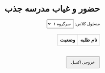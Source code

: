 <!DOCTYPE html>
<html lang="fa">
<head>
  <meta charset="UTF-8" />
  <title>حضور و غیاب مدرسه جذب</title>
  <style>
    body { font-family: sans-serif; direction: rtl; padding: 20px; }
    table { width: 100%; border-collapse: collapse; margin-top: 20px; }
    th, td { border: 1px solid #ccc; padding: 8px; text-align: center; }
    select { padding: 5px; }
    button { padding: 10px 15px; margin-top: 20px; }
  </style>
</head>
<body>
  <h1>حضور و غیاب مدرسه جذب</h1>
  <label for="responsible">مسئول کلاس: </label>
  <select id="responsible">
    <option>سرگروه ۱</option>
    <option>سرگروه ۲</option>
  </select>

  <table id="attendance-table">
    <thead>
      <tr>
        <th>نام طلبه</th>
        <th>وضعیت</th>
      </tr>
    </thead>
    <tbody></tbody>
  </table>

  <button onclick="exportToExcel()">خروجی اکسل</button>

  <script>
    const students = Array.from({length: 50}, (_, i) => `طلبه ${i + 1}`);
    const statusOptions = ["حاضر", "غیبت موجه", "غیبت غیرموجه", "تأخیر"];
    const tbody = document.querySelector('#attendance-table tbody');

    students.forEach(student => {
      const tr = document.createElement('tr');
      const tdName = document.createElement('td');
      tdName.textContent = student;

      const tdStatus = document.createElement('td');
      const select = document.createElement('select');
      statusOptions.forEach(status => {
        const option = document.createElement('option');
        option.value = status;
        option.textContent = status;
        select.appendChild(option);
      });
      tdStatus.appendChild(select);

      tr.appendChild(tdName);
      tr.appendChild(tdStatus);
      tbody.appendChild(tr);
    });

    function exportToExcel() {
      let rows = [["نام طلبه", "وضعیت"]];
      const trs = document.querySelectorAll('#attendance-table tbody tr');
      trs.forEach(tr => {
        const name = tr.cells[0].innerText;
        const status = tr.cells[1].querySelector('select').value;
        rows.push([name, status]);
      });

      let csvContent = "\uFEFF" + rows.map(e => e.join(",")).join("\n"); // BOM برای فارسی
      const blob = new Blob([csvContent], { type: "text/csv;charset=utf-8;" });
      const link = document.createElement("a");
      link.href = URL.createObjectURL(blob);
      link.setAttribute("download", "attendance.csv");
      document.body.appendChild(link);
      link.click();
      document.body.removeChild(link);
    }
  </script>
</body>
</html>
